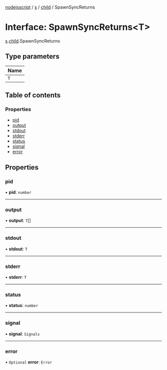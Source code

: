 [nodejsscript](../README.md) / [s](../modules/s.md) / [child](../modules/s.child.md) / SpawnSyncReturns

# Interface: SpawnSyncReturns<T\>

[s](../modules/s.md).[child](../modules/s.child.md).SpawnSyncReturns

## Type parameters

| Name |
| :------ |
| `T` |

## Table of contents

### Properties

- [pid](s.child.SpawnSyncReturns.md#pid)
- [output](s.child.SpawnSyncReturns.md#output)
- [stdout](s.child.SpawnSyncReturns.md#stdout)
- [stderr](s.child.SpawnSyncReturns.md#stderr)
- [status](s.child.SpawnSyncReturns.md#status)
- [signal](s.child.SpawnSyncReturns.md#signal)
- [error](s.child.SpawnSyncReturns.md#error)

## Properties

### pid

• **pid**: `number`

___

### output

• **output**: `T`[]

___

### stdout

• **stdout**: `T`

___

### stderr

• **stderr**: `T`

___

### status

• **status**: `number`

___

### signal

• **signal**: `Signals`

___

### error

• `Optional` **error**: `Error`
